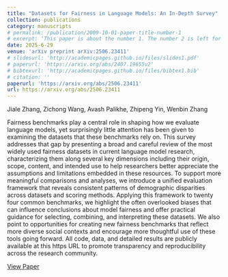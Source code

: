 ```yaml
---
title: "Datasets for Fairness in Language Models: An In-Depth Survey"
collection: publications
category: manuscripts
# permalink: /publication/2009-10-01-paper-title-number-1
# excerpt: 'This paper is about the number 1. The number 2 is left for future work.'
date: 2025-6-29
venue: 'arXiv preprint arXiv:2506.23411'
# slidesurl: 'http://academicpages.github.io/files/slides1.pdf'
# paperurl: 'https://arxiv.org/abs/2407.19655v2'
# bibtexurl: 'http://academicpages.github.io/files/bibtex1.bib'
# citation: ''
paperurl: 'https://arxiv.org/abs/2506.23411'
url: https://arxiv.org/abs/2506.23411 
---
```

Jiale Zhang, Zichong Wang, Avash Palikhe, Zhipeng Yin, Wenbin Zhang

Fairness benchmarks play a central role in shaping how we evaluate language models, yet surprisingly little attention has been given to examining the datasets that these benchmarks rely on. This survey addresses that gap by presenting a broad and careful review of the most widely used fairness datasets in current language model research, characterizing them along several key dimensions including their origin, scope, content, and intended use to help researchers better appreciate the assumptions and limitations embedded in these resources. To support more meaningful comparisons and analyses, we introduce a unified evaluation framework that reveals consistent patterns of demographic disparities across datasets and scoring methods. Applying this framework to twenty four common benchmarks, we highlight the often overlooked biases that can influence conclusions about model fairness and offer practical guidance for selecting, combining, and interpreting these datasets. We also point to opportunities for creating new fairness benchmarks that reflect more diverse social contexts and encourage more thoughtful use of these tools going forward. All code, data, and detailed results are publicly available at this https URL to promote transparency and reproducibility across the research community.

[View Paper](https://arxiv.org/abs/2506.23411)